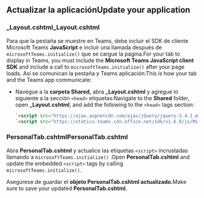 ## <a name="update-your-application"></a><span data-ttu-id="9e7be-101">Actualizar la aplicación</span><span class="sxs-lookup"><span data-stu-id="9e7be-101">Update your application</span></span>

### <a name="_layoutcshtml"></a><span data-ttu-id="9e7be-102">_Layout.cshtml</span><span class="sxs-lookup"><span data-stu-id="9e7be-102">_Layout.cshtml</span></span>

<span data-ttu-id="9e7be-103">Para que la pestaña se muestre en Teams, debe incluir el SDK de cliente Microsoft Teams **JavaScript** e incluir una llamada después de `microsoftTeams.initialize()` que se cargue la página.</span><span class="sxs-lookup"><span data-stu-id="9e7be-103">For your tab to display in Teams, you must include the **Microsoft Teams JavaScript client SDK** and include a call to `microsoftTeams.initialize()` after your page loads.</span></span> <span data-ttu-id="9e7be-104">Así se comunican la pestaña y Teams aplicación:</span><span class="sxs-lookup"><span data-stu-id="9e7be-104">This is how your tab and the Teams app communicate:</span></span>

- <span data-ttu-id="9e7be-105">Navegue a la **carpeta Shared,** abra **_Layout.cshtml** y agregue lo siguiente a la sección `<head>` etiquetas:</span><span class="sxs-lookup"><span data-stu-id="9e7be-105">Navigate to the **Shared** folder, open **_Layout.cshtml**, and add the following to the `<head>` tags section:</span></span>

    ```html
    `<script src="https://ajax.aspnetcdn.com/ajax/jQuery/jquery-3.4.1.min.js"></script>`
    `<script src="https://statics.teams.cdn.office.net/sdk/v1.6.0/js/MicrosoftTeams.min.js"></script>`
    ```

### <a name="personaltabcshtml"></a><span data-ttu-id="9e7be-106">PersonalTab.cshtml</span><span class="sxs-lookup"><span data-stu-id="9e7be-106">PersonalTab.cshtml</span></span>

<span data-ttu-id="9e7be-107">Abra **PersonalTab.cshtml** y actualice las etiquetas `<script>` incrustadas llamando a `microsoftTeams.initialize()` .</span><span class="sxs-lookup"><span data-stu-id="9e7be-107">Open **PersonalTab.cshtml** and update the embedded `<script>` tags by calling `microsoftTeams.initialize()`.</span></span>

<span data-ttu-id="9e7be-108">Asegúrese de guardar el **objeto PersonalTab.cshtml actualizado.**</span><span class="sxs-lookup"><span data-stu-id="9e7be-108">Make sure to save your updated **PersonalTab.cshtml**.</span></span>